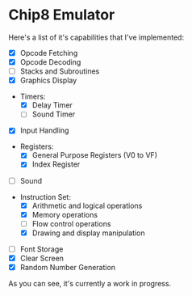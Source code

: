 # Chip8 Emulator

Here's a list of it's capabilities that I've implemented:

- [x] Opcode Fetching
- [x] Opcode Decoding
- [ ] Stacks and Subroutines
- [x] Graphics Display
- Timers:
    - [x] Delay Timer
    - [ ] Sound Timer
- [x] Input Handling
- Registers:
    - [x] General Purpose Registers (V0 to VF)
    - [x] Index Register
- [ ] Sound
- Instruction Set:
    - [x] Arithmetic and logical operations
    - [x] Memory operations
    - [ ] Flow control operations
    - [x] Drawing and display manipulation
- [ ] Font Storage
- [x] Clear Screen
- [x] Random Number Generation

As you can see, it's currently a work in progress.
